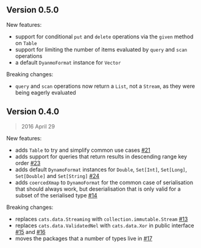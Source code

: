 ## Version 0.5.0

New features:

 * support for conditional `put` and `delete` operations via the `given` method on `Table`
 * support for limiting the number of items evaluated by `query` and `scan` operations
 * a default `DyanmoFormat` instance for `Vector`
 
Breaking changes:

 * `query` and `scan` operations now return a `List`, not a `Stream`, as they were being 
 eagerly evaluated


## Version 0.4.0

> 2016 April 29

New features:

 * adds `Table` to try and simplify common use cases [#21](https://github.com/guardian/scanamo/pull/21)
 * adds support for queries that return results in descending range key order [#23](https://github.com/guardian/scanamo/pull/23)
 * adds default `DynamoFormat` instances for `Double`, `Set[Int]`, `Set[Long]`, `Set[Double]` and `Set[String]` [#24](https://github.com/guardian/scanamo/pull/24)
 * adds `coercedXmap` to `DynamoFormat` for the common case of serialisation that should always work, 
 but deserialisation that is only valid for a subset of the serialised type [#14](https://github.com/guardian/scanamo/pull/14)
 
Breaking changes:
 
 * replaces `cats.data.Streaming` with `collection.immutable.Stream` [#13](https://github.com/guardian/scanamo/pull/13)
 * replaces `cats.data.ValidatedNel` with `cats.data.Xor` in public interface 
 [#15](https://github.com/guardian/scanamo/pull/15) and [#16](https://github.com/guardian/scanamo/pull/16)
 * moves the packages that a number of types live in [#17](https://github.com/guardian/scanamo/pull/17)